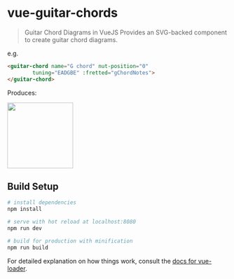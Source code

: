 # vue-guitar-chords

> Guitar Chord Diagrams in VueJS
Provides an SVG-backed component to create guitar chord diagrams.

e.g.
```html
<guitar-chord name="G chord" nut-position="0"
        tuning="EADGBE" :fretted="gChordNotes">
</guitar-chord>
```

Produces:


<img src="https://rawgit.com/matt-snider/6bbdae922572843aff491579cf3bdd61/raw/a7ac0e411a56d54c41b7a74dc5578a6e3a929de2/g-chord.svg" width="150" height="150"/>

## Build Setup

``` bash
# install dependencies
npm install

# serve with hot reload at localhost:8080
npm run dev

# build for production with minification
npm run build
```

For detailed explanation on how things work, consult the [docs for vue-loader](http://vuejs.github.io/vue-loader).
